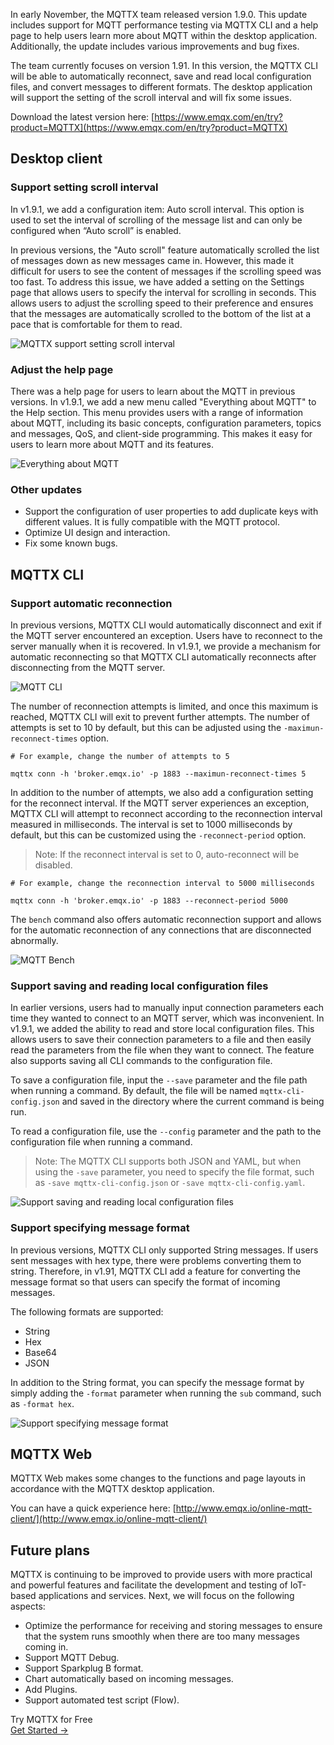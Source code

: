 In early November, the MQTTX team released version 1.9.0. This update includes support for MQTT performance testing via MQTTX CLI and a help page to help users learn more about MQTT within the desktop application. Additionally, the update includes various improvements and bug fixes.

The team currently focuses on version 1.91. In this version, the MQTTX CLI will be able to automatically reconnect, save and read local configuration files, and convert messages to different formats. The desktop application will support the setting of the scroll interval and will fix some issues.

Download the latest version here: [https://www.emqx.com/en/try?product=MQTTX](https://www.emqx.com/en/try?product=MQTTX)  


## Desktop client

### Support setting scroll interval

In v1.9.1, we add a configuration item: Auto scroll interval. This option is used to set the interval of scrolling of the message list and can only be configured when “Auto scroll” is enabled.

In previous versions, the "Auto scroll" feature automatically scrolled the list of messages down as new messages came in. However, this made it difficult for users to see the content of messages if the scrolling speed was too fast. To address this issue, we have added a setting on the Settings page that allows users to specify the interval for scrolling in seconds. This allows users to adjust the scrolling speed to their preference and ensures that the messages are automatically scrolled to the bottom of the list at a pace that is comfortable for them to read.

![MQTTX support setting scroll interval](https://assets.emqx.com/images/8e707db281fbea2e6d40c688c8609ab8.png)

### Adjust the help page

There was a help page for users to learn about the MQTT in previous versions. In v1.9.1, we add a new menu called "Everything about MQTT" to the Help section. This menu provides users with a range of information about MQTT, including its basic concepts, configuration parameters, topics and messages, QoS, and client-side programming. This makes it easy for users to learn more about MQTT and its features.

![Everything about MQTT](https://assets.emqx.com/images/885791166ce022bbf14a819399b5a8c3.png)

### Other updates

- Support the configuration of user properties to add duplicate keys with different values. It is fully compatible with the MQTT protocol.
- Optimize UI design and interaction.
- Fix some known bugs.

## MQTTX CLI

### Support automatic reconnection

In previous versions, MQTTX CLI would automatically disconnect and exit if the MQTT server encountered an exception. Users have to reconnect to the server manually when it is recovered. In v1.9.1, we provide a mechanism for automatic reconnecting so that MQTTX CLI automatically reconnects after disconnecting from the MQTT server.

![MQTT CLI](https://assets.emqx.com/images/5c65e7ea10826afdd4a424bdb2fd2134.png)

The number of reconnection attempts is limited, and once this maximum is reached, MQTTX CLI will exit to prevent further attempts. The number of attempts is set to 10 by default, but this can be adjusted using the `-maximun-reconnect-times` option.

```
# For example, change the number of attempts to 5

mqttx conn -h 'broker.emqx.io' -p 1883 --maximun-reconnect-times 5
```

In addition to the number of attempts, we also add a configuration setting for the reconnect interval. If the MQTT server experiences an exception, MQTTX CLI will attempt to reconnect according to the reconnection interval measured in milliseconds. The interval is set to 1000 milliseconds by default, but this can be customized using the `-reconnect-period` option.

> Note: If the reconnect interval is set to 0, auto-reconnect will be disabled.

```
# For example, change the reconnection interval to 5000 milliseconds

mqttx conn -h 'broker.emqx.io' -p 1883 --reconnect-period 5000
```

The `bench` command also offers automatic reconnection support and allows for the automatic reconnection of any connections that are disconnected abnormally.

![MQTT Bench](https://assets.emqx.com/images/b8cb3a320ddf4fb87feece417917dd67.png)

### Support saving and reading local configuration files

In earlier versions, users had to manually input connection parameters each time they wanted to connect to an MQTT server, which was inconvenient. In v1.9.1, we added the ability to read and store local configuration files. This allows users to save their connection parameters to a file and then easily read the parameters from the file when they want to connect. The feature also supports saving all CLI commands to the configuration file.

To save a configuration file, input the `--save` parameter and the file path when running a command. By default, the file will be named `mqttx-cli-config.json` and saved in the directory where the current command is being run.

To read a configuration file, use the `--config` parameter and the path to the configuration file when running a command.

> Note: The MQTTX CLI supports both JSON and YAML, but when using the `-save` parameter, you need to specify the file format, such as `-save mqttx-cli-config.json` or `-save mqttx-cli-config.yaml`.

![Support saving and reading local configuration files](https://assets.emqx.com/images/12d71f645eea052ad96ec67c8ffc29cd.png)

### Support specifying message format

In previous versions, MQTTX CLI only supported String messages. If users sent messages with hex type, there were problems converting them to string. Therefore, in v1.91, MQTTX CLI add a feature for converting the message format so that users can specify the format of incoming messages.

The following formats are supported:

- String
- Hex
- Base64
- JSON

In addition to the String format, you can specify the message format by simply adding the `-format` parameter when running the `sub` command, such as `-format hex`.

![Support specifying message format](https://assets.emqx.com/images/cc049cd58b28ba0d629cf2e9a2d84d72.png)


## MQTTX Web

MQTTX Web makes some changes to the functions and page layouts in accordance with the MQTTX desktop application.

You can have a quick experience here: [http://www.emqx.io/online-mqtt-client/](http://www.emqx.io/online-mqtt-client/) 

## Future plans

MQTTX is continuing to be improved to provide users with more practical and powerful features and facilitate the development and testing of IoT-based applications and services. Next, we will focus on the following aspects:

- Optimize the performance for receiving and storing messages to ensure that the system runs smoothly when there are too many messages coming in.
- Support MQTT Debug.
- Support Sparkplug B format.
- Chart automatically based on incoming messages.
- Add Plugins.
- Support automated test script (Flow).





<section class="promotion">
    <div>
        Try MQTTX for Free
    </div>
    <a href="https://www.emqx.com/en/try?product=MQTTX" class="button is-gradient px-5">Get Started →</a>
</section>
